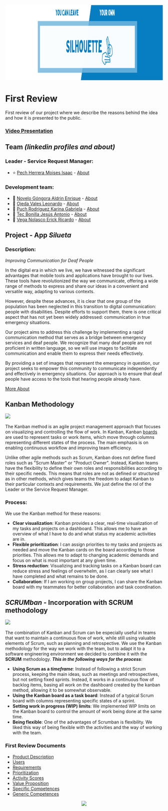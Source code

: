<img src="/Assets/banner.png" width="1100" height="240"/>

# First Review
First review of our project where we describe the reasons behind the idea and how it is presented to the public.
### [Video Presentation](https://drive.google.com/drive/folders/1nZxczewTDJTw0zMCW506SgOML31NQd6E?usp=sharing)

## Team *(linkedin profiles and about)*
### Leader - Service Request Manager:
- :star: [Pech Herrera Moises Isaac](https://www.linkedin.com/in/moises-isaac-pech-herrera-994946206/) - [About](/about/about_isaac.md)

### Development team:
- :star2: [Novelo Góngora Aldrin Enrique](https://mx.linkedin.com/in/aldrin-novelo-gongora-1845b128a) - [About](/about/about_aldrin.md)
- :star2: [Ojeda Vales Leonardo](https://www.linkedin.com/in/leonardo-ojeda-vales-a5803628a/) - [About](/about/about_leo.md)
- :star2: [Puch Rodríguez Karina Gabriela](https://www.linkedin.com/in/karina-gabriela-puch-rodr%C3%ADguez-74922728a) - [About](/about/about_karo.md)
- :star2: [Tec Bonilla Jesús Antonio](https://www.linkedin.com/in/jes%C3%BAs-tec-20b25428a/) - [About](/about/about_jesus.md)
- :star2: [Vega Nolasco Erick Ricardo](https://www.linkedin.com/in/erick-vega-6b622428a/) - [About](/about/about_erick.md)

## Project - App *Silueta*
### Description:
*Improving Communication for Deaf People*

In the digital era in which we live, we have witnessed the significant advantages that mobile tools and applications have brought to our lives. These tools have revolutionized the way we communicate, offering a wide range of methods to express and share our ideas in a convenient and versatile way, adapting to various contexts.

However, despite these advances, it is clear that one group of the population has been neglected in this transition to digital communication: people with disabilities. Despite efforts to support them, there is one critical aspect that has not yet been widely addressed: communication in true emergency situations. 

Our project aims to address this challenge by implementing a rapid communication method that serves as a bridge between emergency services and deaf people. We recognize that many deaf people are not proficient in written language, so we will use images to facilitate communication and enable them to express their needs effectively.

By providing a set of images that represent the emergency in question, our project seeks to empower this community to communicate independently and effectively in emergency situations. Our approach is to ensure that deaf people have access to the tools that hearing people already have.

[More About](/Artifacts/propuesta.Silueta.equipo1.pdf)

## Kanban Methodology
<img src="https://assets-global.website-files.com/59e16042ec229e00016d3a66/60133af6e7f3a2276a88e2c0_kanban-vs-gantt-listing.gif"/>

The Kanban method is an agile project management approach that focuses on visualizing and controlling the flow of work. In Kanban, Kanban [boards](https://github.com/users/Isaaacccccc/projects/3) are used to represent tasks or work items, which move through columns representing different states of the process. The main emphasis is on enabling continuous workflow and improving team efficiency.

Unlike other agile methods such as Scrum, Kanban does not define fixed roles such as "Scrum Master" or "Product Owner". Instead, Kanban teams have the flexibility to define their own roles and responsibilities according to their specific needs. This means that roles are not as defined or structured as in other methods, which gives teams the freedom to adapt Kanban to their particular contexts and requirements. We just define the rol of the Leader or the Service Request Manager.

### Process: 
We use the Kanban method for these reasons:

- **Clear visualization**: Kanban provides a clear, real-time visualization of my tasks and projects on a dashboard. This allows me to have an overview of what I have to do and what status my academic activities are in.
- **Flexible prioritization**: I can assign priorities to my tasks and projects as needed and move the Kanban cards on the board according to those priorities. This allows me to adapt to changing academic demands and focus on what is most important at any given time.
- **Stress reduction**: Visualizing and tracking tasks on a Kanban board can reduce stress and feelings of overwhelm, as I can clearly see what I have completed and what remains to be done.
- **Collaboration**: If I am working on group projects, I can share the Kanban board with my teammates for better collaboration and task coordination.

## *SCRUMban* - Incorporation with SCRUM methodology
<img src="https://www.simplilearn.com/ice9/free_resources_article_thumb/What_is_Scrumban.jpg" />

The combination of Kanban and Scrum can be especially useful in teams that want to maintain a continuous flow of work, while still using valuable elements of Scrum, such as planning and retrospective.
We use the Kanban methodology for the way we work with the team, but to adapt it to a software engineering environment we decided to combine it with the **SCRUM** methodology. ***This in the following ways for the process***:

- **Using Scrum as a *timeframe***: Instead of following a strict Scrum process, keeping the main ideas, such as meetings and retrospectives, but not setting fixed sprints. Instead, it works in a continuous flow of backlog items, basing all work on the dashboard created by the kanban method, allowing it to be somewhat observable.
- **Using the Kanban board as a task board**: Instead of a typical Scrum board with columns representing specific states of a sprint.
- **Setting work in progress (WIP) limits**: We implemented WIP limits on the Kanban board to control the amount of work being done at the same time.
- **Being flexible**: One of the advantages of Scrumban is flexibility. We liked this way of being flexible with the activities and the way of working with the team.

### First Review Documents
- [Product Description](/description_product.md)
- [Users](/Artifacts/Users.md)
- [Requirements](/Artifacts/requirements.md)
- [Prioritization](/Artifacts/prioritization.md)
- [Activity Scores](https://github.com/users/Isaaacccccc/projects/3)
- [Value Proposition](/Artifacts/valueproposition.md)
- [Specific Competences](/Artifacts/specific_competences.md)
- [Generic Competences](/Artifacts/generic_competences.md)

<p align="center">
  <img src="https://media.giphy.com/media/5nbbxRphKVoRow6PYD/giphy.gif">
</p>

